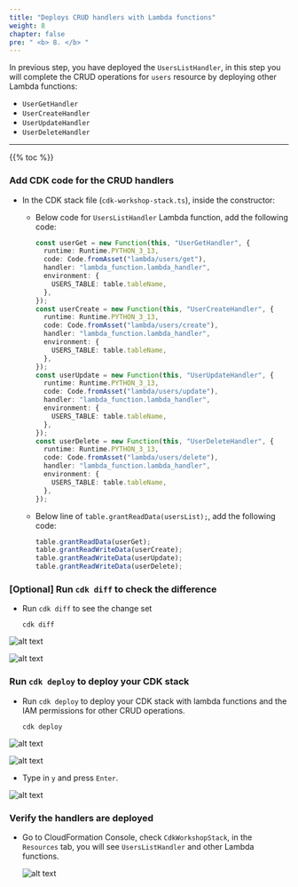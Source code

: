 ```yaml
---
title: "Deploys CRUD handlers with Lambda functions"
weight: 8
chapter: false
pre: " <b> 8. </b> "
---
```


In previous step, you have deployed the `UsersListHandler`, in this step you will complete the CRUD operations for `users` resource by deploying other Lambda functions:

- `UserGetHandler`
- `UserCreateHandler`
- `UserUpdateHandler`
- `UserDeleteHandler`

---

{{% toc %}}

### Add CDK code for the CRUD handlers

- In the CDK stack file (`cdk-workshop-stack.ts`), inside the constructor:

  - Below code for `UsersListHandler` Lambda function, add the following code:

    ```ts
    const userGet = new Function(this, "UserGetHandler", {
      runtime: Runtime.PYTHON_3_13,
      code: Code.fromAsset("lambda/users/get"),
      handler: "lambda_function.lambda_handler",
      environment: {
        USERS_TABLE: table.tableName,
      },
    });
    const userCreate = new Function(this, "UserCreateHandler", {
      runtime: Runtime.PYTHON_3_13,
      code: Code.fromAsset("lambda/users/create"),
      handler: "lambda_function.lambda_handler",
      environment: {
        USERS_TABLE: table.tableName,
      },
    });
    const userUpdate = new Function(this, "UserUpdateHandler", {
      runtime: Runtime.PYTHON_3_13,
      code: Code.fromAsset("lambda/users/update"),
      handler: "lambda_function.lambda_handler",
      environment: {
        USERS_TABLE: table.tableName,
      },
    });
    const userDelete = new Function(this, "UserDeleteHandler", {
      runtime: Runtime.PYTHON_3_13,
      code: Code.fromAsset("lambda/users/delete"),
      handler: "lambda_function.lambda_handler",
      environment: {
        USERS_TABLE: table.tableName,
      },
    });
    ```

  - Below line of `table.grantReadData(usersList);`, add the following code:

    ```ts
    table.grantReadData(userGet);
    table.grantReadWriteData(userCreate);
    table.grantReadWriteData(userUpdate);
    table.grantReadWriteData(userDelete);
    ```

### [Optional] Run `cdk diff` to check the difference

- Run `cdk diff` to see the change set

  ```shell
  cdk diff
  ```

![alt text](/images/workshop-4/crud--all-operations--cdk-diff-1.png)

![alt text](/images/workshop-4/crud--all-operations--cdk-diff-2.png)

### Run `cdk deploy` to deploy your CDK stack

- Run `cdk deploy` to deploy your CDK stack with lambda functions and the IAM permissions for other CRUD operations.

  ```shell
  cdk deploy
  ```

![alt text](/images/workshop-4/crud--all-operations--cdk-deploy-1.png)

![alt text](/images/workshop-4/crud--all-operations--cdk-deploy-2.png)

- Type in `y` and press `Enter`.

![alt text](/images/workshop-4/crud--all-operations--cdk-deploy-confirm.png)

### Verify the handlers are deployed

- Go to CloudFormation Console, check `CdkWorkshopStack`, in the `Resources` tab, you will see `UsersListHandler` and other Lambda functions.

  ![alt text](/images/workshop-4/crud--all-operations--cfn-stack.png)
